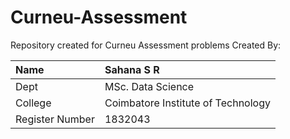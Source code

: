 # Curneu-Assessment
Repository created for Curneu Assessment problems
Created By:

| Name            | Sahana S R                          | 
| :-------------  |:----------------------------------  | 
| Dept            | MSc. Data Science                   | 
| College         | Coimbatore Institute of Technology  |   
| Register Number | 1832043                             |  

